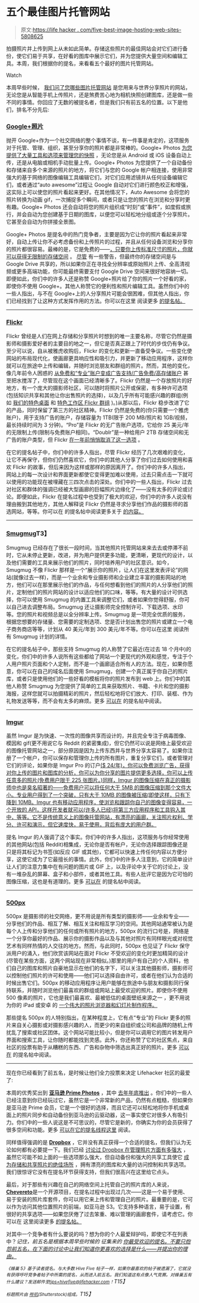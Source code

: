 # 五个最佳图片托管网站

> 原文:[https://life hacker . com/five-best-image-hosting-web-sites-5808625](https://lifehacker.com/five-best-image-hosting-web-sites-5808625)

拍摄照片并上传到网上从未如此简单。存储这些照片的最佳网站会对它们进行备份，使它们易于共享，在好看的图库中展示它们，并为您提供大量空间和编辑工具。本周，我们根据你的提名，来看看五个最好的图片托管网站。

Watch

本周早些时候， [我们问了您哪些图片托管网站](https://lifehacker.com/whats-the-best-image-hosting-web-site-1679571156) 是您用来与世界分享照片的网站，无论您是从智能手机上传照片，还是煞费苦心地为相机快照创建图库，还是做一些不同的事情。你回应了无数的被提名者，但是我们只有前五名的位置。以下是他们，排名不分先后:

### [Google+照片](https://www.google.com/photos/about/?page=auto-awesome)

抛开 Google+作为一个社交网络的整个事情不谈，有一件事是肯定的，这项服务对于托管、管理、组织，甚至分享你的照片都是非常棒的。Google+ Photos [为您提供了大量工具和选项来管理您的快照](https://lifehacker.com/all-the-awesome-stuff-you-can-do-with-google-photos-1590108193) ，无论您是从 Android 或 iOS 设备自动上传，还是从电脑或相机手动批量上传。Google+ Photos 为您提供了一个自动备份和存储来自多个来源的照片的地方，将它们与您的 Google 帐户相连接，使用非常强大的基于网络的图像编辑工具编辑它们，对它们应用滤镜并从任何设备编辑它们，或者通过“auto awesome”过程让 Google 自动对它们进行颜色校正和增强，这实际上可以使您的照片看起来更好。在其他情况下，Auto Awesome 会将您的照片转换为动画 gif，一次捕捉多个瞬间，或者只是让您的照片在浏览和分享时更有趣。Google+ Photos 还会自动将您的照片组织成“时刻”或“事件”，如度假或旅行，并会自动为您创建基于日期的图库，以便您可以轻松地分组或逐个分享照片。它甚至会自动为你拼接全景图。

Google+ Photos 是提名中的热门竞争者，主要是因为它让你的照片看起来非常好，自动上传让你不必考虑备份和上传照片的过程，并且从任何设备浏览和分享你的照片都很容易。最棒的是，它是免费的——[，只要你上传标准尺寸的照片，你就可以获得无限制的存储空间](https://lifehacker.com/google-vs-dropbox-which-is-better-for-hosting-and-sha-1488854866) 。 [尽管](https://support.google.com/plus/answer/156348?hl=en) 有一些警告，但最终你的存储空间是与 Google Drive 共享的，所以如果你正在寻找全分辨率或原始照片上传、全高清视频或更多高端功能，你可能最终需要支付 Google Drive 空间来很好地容纳一切。即便如此，你们中的许多人还是称赞 Google+照片给了你的照片一个好看的家，即使你不使用 Google+。其他人称赞它的便利性和照片编辑工具。虽然你们中的一些人指出，与不在 Google+上的人分享照片可能会很困难，但其他人指出，你们已经找到了让这种方式发挥作用的方法。你可以在这里 阅读更多 [的提名帖。](http://lifehacker.com/vote-google-photos-why-space-may-be-limited-and-ful-1679572797)

* * *

### [Flickr](http://flickr.com/)

Flickr 曾经是人们在网上存储和分享照片时想到的唯一主要名称，尽管它仍然是摄影师和摄影爱好者的主要目的地之一，但它是否真正跟上了时代的步伐仍有争议。至少可以说，自从被雅虎收购后，Flickr 的变化和更新一直备受争议。一些变化使网站的布局现代化，使画廊更具响应性和吸引力，并更新了移动应用程序，这样你就可以在旅途中上传和编辑，并随时浏览朋友和群组的照片。然而，其他的变化，像几年前令人困惑的 [从免费和“专业”账户变成广告支持/广告免费/高存储账户](http://lifehacker.com/flickr-offers-1tb-of-free-space-for-your-photos-50-ye-508972406) 甚至把水搅浑了，尽管现在这个画面已经清晰多了。Flickr 仍然是一个存放照片的好地方，有一个庞大的摄影师社区，可以随时将照片公开或保密，有多种许可选项(包括知识共享和其他让你出售照片的选择)，以及几乎所有可能感兴趣的群组(例如 [我们的特色桌面](https://www.flickr.com/groups/lifehacker-desktop-showandtell/pool/) 和 [特色工作区 Flickr 群组](https://www.flickr.com/groups/lifehacker-workspace-showandtell/pool/) )。)从那以后，Flickr 稳步改进了它的产品，同时保留了第三方的社区精神。Flickr 仍然是免费的(你只需要一个雅虎账户)，用于支持广告的账户，存储容量为 1TB(限于 200 MB/照片和 1GB/视频，最长持续时间为 3 分钟)。“Pro”是 Flickr 的无广告账户选项，它给你 25 美元/年的无限制上传(限制与免费账户相同)。“Doublr”是一种给用户 2TB 存储空间和无广告的账户类型，但 Flickr [在一年前悄悄取消了这一选项](http://www.siliconbeat.com/2014/01/28/no-more-doublr-for-flickr/) 。

在它的提名帖子中，你们中的许多人指出，尽管 Flickr 经历了几次艰难的变化，让它不再保守，但你们仍然喜欢它，你们中的其他人分享了你们过去如何使用和喜欢 Flickr 的故事，但后来因为这样或那样的原因离开了。你们中的许多人指出，网站上的每一次设计和界面更新都使它变得更加难以使用，过去只需点击一下就可以使用的功能现在被埋藏在三四次点击的深处。你们中的一些人指出，Flickr 过去对社区和群体的强调已经被大型画廊的巨幅照片边缘化了——没有太多的评论或讨论。即便如此，Flickr 在提名过程中也受到了极大的欢迎，你们中的许多人说没有理由搬到其他地方，其他人解释说 Flickr 仍然是寻求分享他们作品的摄影师的首选网站，等等。你可以在 的提名帖中阅读更多关于 [的内容。](http://lifehacker.com/vote-flickr-why-its-pretty-arguable-whether-or-not-th-1679571926)

* * *

### [Smugmug](http://www.smugmug.com/)T3】

Smugmug 已经存在了很长一段时间，当其他照片托管网站来来去去或停滞不前时，它从未停止更新，改进，并为用户提供更多功能，更清晰，更现代的设计，以及他们需要的工具来展示他们的照片，同时培养用户的社区意识。如今，Smugmug 不像 Flickr 那样是一个“展示你的照片，让人们在这里发表评论”的网站(就像过去一样)，而是一个业余和专业摄影师和企业建立丰富的摄影网站的地方，他们可以在那里展示他们的作品，与任何想看到他们的照片的人分享他们的照片，定制他们的照片网站的设计以适应他们的口味，等等。有大量的设计可供选择，你可以使用 Smugmug 的内置工具来调整它们，或者如果你觉得舒服，你可以自己进去调整布局。Smugmug 还让摄影师完全控制许可、下载选项、水印等。您的照片和视频总是以全分辨率上传。Smugmug 是一项完全优质的服务，根据您想要的存储量、您需要的定制选项、您是否计划出售您的照片或建立一个电子商务商店等等，计划从 40 美元/年到 300 美元/年不等。你可以在这里 阅读所有 Smugmug 计划的详情。

在它的提名帖子中，那些支持 Smugmug 的人称赞了它最近(在过去 18 个月中)的变化，你们中的许多人说所有这些都给了网站一个更现代的外观和感觉，专注于个人用户照片页面和个人定制，而不是一个画廊适合所有人的方法。现在，如果你愿意，你可以在自己的域名后面使用 Smugmug，创建一个真正属于你自己的照片库，或者只是使用他们的一些好看的模板将你的照片发布到 web 上。你们中的其他人称赞 Smugmug 为您提供了简单的工具来获取照片、书籍、卡片和您的摄影海报，这样您就可以拍摄精彩的照片，然后轻松地将它们放大、打印、装框、作为礼物发送等等，而不会有太多的麻烦。更多 [可以在](http://lifehacker.com/vote-smugmug-why-they-did-a-complete-overhaul-within-1679661271) 的提名帖中阅读。

* * *

### [Imgur](http://imgur.com/)

虽然 Imgur 是为快速、一次性的图像共享而设计的，并且完全专注于病毒图像、模因和 gif(更不用说它与 Reddit 的紧密集成)，但它仍然可以说是网络上最受欢迎的图像托管网站之一，部分原因是因为上传东西并与世界分享太容易了。如果你注册了一个帐户，你可以保存和管理你上传的所有图片，重复分享它们，或者管理对它们的评论，如果你是 Imgur Pro 的订户[($ 24/年)，你可以免费浏览广告，获得对你上传的图片和图库的分析，你可以为你分享的图片提供更多选择，你可以上传任意多的照片(免费用户限于 225 张图片。)同样，Imgur 的图像压缩在真正的摄影师中也是臭名昭著的——免费用户可以将任何大于 5MB 的图像压缩到那个文件大小。专业用户得到了一个突破，只有大于 10MB 的图像被压缩(即使这样，只有下降到 10MB。Imgur 也有移动应用程序，使浏览和跟踪你自己的图像变得容易，一个开放的 API，这样开发者就可以(许多人已经)将第三方应用程序和工具钩入其中，等等。它不是传统意义上的图像托管网站，有漂亮的画廊，关注照片权利、学分、许可和演示，但它速度快，易于使用，背后有庞大的用户群。](https://imgur.com/register/upgrade)

提名 Imgur 的人强调了这个事实。你们中的许多人指出，这项服务与你经常使用的其他网站(包括 Reddit)相集成，无论你是否有帐户，无论你选择跟踪图像还是只是将其标记为书签(如反应 GIF 或其他)，它都可以快速上传任何内容以方便分享，这使它成为了它最擅长的事情。此外，你们中的许多人注意到，它的简单设计让人们的注意力集中在有问题的图片或 GIF 上，以及评论中关于它的讨论上，没有一堆杂乱的屏幕、盒子和小部件，或者其他工具。有些人批评它是因为它可怕的图像压缩，这也是有道理的。更多 [可以在](http://lifehacker.com/vote-imgur-why-its-fast-simple-and-integrates-tight-1679664451) 的提名帖中阅读。

* * *

### [500px](https://500px.com/)

500px 是摄影师的社交网络，更不用说是所有类型的摄影师——业余和专业——分享他们的作品、相互了解、相互关注和相互学习的空间。其他网站通常被认为是每个人上传和分享他们的任何或所有照片的地方，500px 的流行口号是，网络是一个分享你最好的作品、展示你的摄影作品以及与其他对照片有同样眼光或对视觉艺术有同样热情的人交往的地方。然而，与此同时，500px 也见证了 Flickr 保守派用户的涌入，他们欣赏该网站在面对 Flickr 不受欢迎的变化时更加精简的设计(尽管在某些方面，这两个网站现在非常相似。)那里的用户有自己的个人资料，他们自己的图库和照片自豪地显示在他们的名字下，可以关注其他摄影师，摄影师可以控制他们照片的许可和使用——他们可以选择自由许可，或者在他们认为合适的时候出售它们。500px 的移动应用程序让用户能够在旅途中与朋友和摄影同行保持联系，并随时浏览他们最喜欢的群组或网站上最受欢迎的照片。即使你不使用 500 像素的照片，它也是我们最喜欢、最被低估的桌面壁纸来源之一 ，更不用说为你的 iPad 或安卓 的 [一个伟大的照片浏览器和幻灯片制作程序。](http://lifehacker.com/500px-for-ipad-is-a-gorgoeus-photo-browser-and-slidesho-5850819)

那些提名 500px 的人特别指出，在某种程度上，它有点“专业”的 Flickr 更多的照片来自关心摄影或对摄影感兴趣的人，而更少的来自组织或公司和品牌的随机上传扰乱了搜索或社区团体。这个网站可能比较小，但是你可以调用它的图片转发用户界面和搜索工具，让你随时都能找到灵感。此外，你还称赞了它的社区焦点，来自社区的投票有助于从糟糕的东西、广告和杂物中筛选出真正好的照片。更多 [可以在](http://lifehacker.com/500px-com-is-where-i-host-most-of-my-images-now-having-1679662770) 的提名帖中阅读。

* * *

现在你已经看到了前五名，是时候让他们全力投票来决定 Lifehacker 社区的最爱了:

本周的优秀奖出到 [**亚马逊 Prime Photos**](https://www.amazon.com/clouddrive/primephotos?asc_campaign=InlineText&asc_refurl=https://lifehacker.com/five-best-image-hosting-web-sites-5808625&asc_source=&tag=kinjalifehackerlink-20) ，其中 [去年年底推出](https://lifehacker.com/amazon-gives-unlimited-photo-storage-to-prime-customers-1654430098) 。你们中的一些人已经注意到你已经玩过它，虽然它是一个非常新的产品，仍然有点粗糙，但如果你是亚马逊 Prime 会员，它是一个很好的选择，而且它还可以轻松地将你手机或桌面上的照片同步和自动备份到亚马逊的云驱动器，这一事实使它对很多人有吸引力。你们中的一些人说这是不可思议的，尽管它是新的，你确实为你的会员获得了很多空间和功能。更多 [可以在它的提名线程这里](http://lifehacker.com/vote-amazon-prime-photos-why-i-will-be-honest-and-say-1679665942) 阅读。

同样值得强调的是 [**Dropbox**](http://dropbox.com/) ，它并没有真正获得一个合适的提名，但我们认为无论如何都有必要提一下。我们已经 [讨论过 Dropbox 在管理照片方面有多强大](https://lifehacker.com/why-i-ditched-photo-management-apps-and-use-dropbox-ins-1063233673) ，虽然它可能不如上面的一些选项那么强大，但自动备份和强大的共享工具使它 [成为存储和共享照片的绝佳场所](https://lifehacker.com/google-vs-dropbox-which-is-better-for-hosting-and-sha-1488854866) ，拥有漂亮的图库和大量的访问控制和共享选项。我们很惊讶它没有在提名环节获得支持，但我们很高兴在这里给它点头。

最后，对于那些有兴趣在自己的网络空间上托管自己的照片库的人来说，[**Chevereto**](https://chevereto.com/)是一个开源项目，在提名过程中出现过几次——这是一个易于使用、易于安装的照片库套件，你可以用它来上传和管理自己的照片。最重要的是，它可以作为访问其他位置照片的前端，如亚马逊 S3。它支持多种语言，易于设置，有很好的共享选项——如果您厌倦了过去笨重、难以管理的画廊套件，请考虑它。你可以在 这里阅读更多 [的提名帖。](http://lifehacker.com/vote-chevereto-why-is-a-white-label-image-hosting-scr-1679752971)

对其中一个竞争者有什么要说的吗？想为你的个人最爱辩护吗，即使它不在列表中？*记住，前五名是根据本周早些时候的* *征集来的* [*你最受欢迎的提名。不要只抱怨前五名，在下面的讨论中让我们知道你更喜欢的选择是什么——并提出你的理由。*](https://lifehacker.com/whats-the-best-image-hosting-web-site-1679571156)

*<small>《蜂巢 5》基于读者提名。与大多数 Hive Five 帖子一样，如果你最喜欢的帖子被遗漏了，它就没有获得呼吁竞争者帖子中所需的提名，从而进入前五名。我们知道这有点像人气竞赛。对蜂巢五有什么建议？发送邮件至</small>*[*<small>tips+hivefive@lifehacker.com</small>*](mailto:tips+hivefive@lifehacker.com)*<small>！</small>T15】*

*<small>标题照片由</small>* [*<small>哔叽</small>*](http://www.shutterstock.com/pic.mhtml?id=114591355&src=id)*<small>(Shutterstock)组成。</small>T15】*